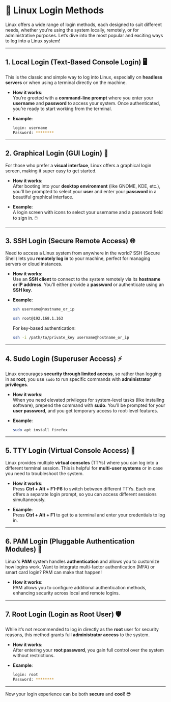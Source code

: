 # 🚀 **Linux Login Methods**

Linux offers a wide range of login methods, each designed to suit different needs, whether you're using the system locally, remotely, or for administrative purposes. Let’s dive into the most popular and exciting ways to log into a Linux system!

---

## 1. **Local Login (Text-Based Console Login) 🖥️**

This is the classic and simple way to log into Linux, especially on **headless servers** or when using a terminal directly on the machine.

- **How it works**:  
  You’re greeted with a **command-line prompt** where you enter your **username** and **password** to access your system. Once authenticated, you’re ready to start working from the terminal.

- **Example**:  
  ```bash
  login: username
  Password: ********
  ```

---

## 2. **Graphical Login (GUI Login) 🌈**

For those who prefer a **visual interface**, Linux offers a graphical login screen, making it super easy to get started. 

- **How it works**:  
  After booting into your **desktop environment** (like GNOME, KDE, etc.), you'll be prompted to select your **user** and enter your **password** in a beautiful graphical interface.

- **Example**:  
  A login screen with icons to select your username and a password field to sign in. 🖱️

---

## 3. **SSH Login (Secure Remote Access) 🌐**

Need to access a Linux system from anywhere in the world? SSH (Secure Shell) lets you **remotely log in** to your machine, perfect for managing servers or cloud instances.

- **How it works**:  
  Use an **SSH client** to connect to the system remotely via its **hostname or IP address**. You’ll either provide a **password** or authenticate using an **SSH key**.

- **Example**:  
  ```bash
  ssh username@hostname_or_ip
  ```
  ```bash
  ssh root@192.168.1.163
  ```
  For key-based authentication:  
  ```bash
  ssh -i /path/to/private_key username@hostname_or_ip
  ```

---

## 4. **Sudo Login (Superuser Access) ⚡**

Linux encourages **security through limited access**, so rather than logging in as **root**, you use `sudo` to run specific commands with **administrator privileges**.

- **How it works**:  
  When you need elevated privileges for system-level tasks (like installing software), prepend the command with **sudo**. You'll be prompted for your **user password**, and you get temporary access to root-level features.

- **Example**:  
  ```bash
  sudo apt install firefox
  ```

---

## 5. **TTY Login (Virtual Console Access) 🔲**

Linux provides multiple **virtual consoles** (TTYs) where you can log into a different terminal session. This is helpful for **multi-user systems** or in case you need to troubleshoot the system.

- **How it works**:  
  Press **Ctrl + Alt + F1-F6** to switch between different TTYs. Each one offers a separate login prompt, so you can access different sessions simultaneously.

- **Example**:  
  Press **Ctrl + Alt + F1** to get to a terminal and enter your credentials to log in.

---

## 6. **PAM Login (Pluggable Authentication Modules) 🔐**

Linux's **PAM** system handles **authentication** and allows you to customize how logins work. Want to integrate multi-factor authentication (MFA) or smart card login? PAM can make that happen!

- **How it works**:  
  PAM allows you to configure additional authentication methods, enhancing security across local and remote logins.

---

## 7. **Root Login (Login as Root User) 🛡️**

While it’s not recommended to log in directly as the **root** user for security reasons, this method grants full **administrator access** to the system.

- **How it works**:  
  After entering your **root password**, you gain full control over the system without restrictions.

- **Example**:  
  ```bash
  login: root
  Password: ********
  ```
---
Now your login experience can be both **secure** and **cool**! 😎
